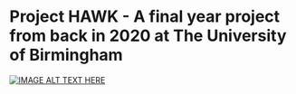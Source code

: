 # Project HAWK - A final year project from back in 2020 at The University of Birmingham


[![IMAGE ALT TEXT HERE](http://img.youtube.com/vi/G-JmU4yYcoE/0.jpg)](http://www.youtube.com/watch?v=G-JmU4yYcoE)
